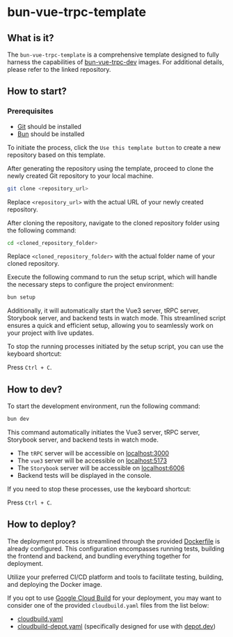 # bun-vue-trpc-template

## What is it?

The `bun-vue-trpc-template` is a comprehensive template designed to fully harness the capabilities of [bun-vue-trpc-dev](https://github.com/Fairy-io/bun-vue-trpc-dev) images. For additional details, please refer to the linked repository.

## How to start?

### Prerequisites

-   [Git](https://git-scm.com) should be installed
-   [Bun](https://bun.sh) should be installed

To initiate the process, click the `Use this template button` to create a new repository based on this template.

After generating the repository using the template, proceed to clone the newly created Git repository to your local machine.

```bash
git clone <repository_url>
```

Replace `<repository_url>` with the actual URL of your newly created repository.

After cloning the repository, navigate to the cloned repository folder using the following command:

```bash
cd <cloned_repository_folder>
```

Replace `<cloned_repository_folder>` with the actual folder name of your cloned repository.

Execute the following command to run the setup script, which will handle the necessary steps to configure the project environment:

```bash
bun setup
```

Additionally, it will automatically start the Vue3 server, tRPC server, Storybook server, and backend tests in watch mode. This streamlined script ensures a quick and efficient setup, allowing you to seamlessly work on your project with live updates.

To stop the running processes initiated by the setup script, you can use the keyboard shortcut:

Press `Ctrl + C`.

## How to dev?

To start the development environment, run the following command:

```bash
bun dev
```

This command automatically initiates the Vue3 server, tRPC server, Storybook server, and backend tests in watch mode.

-   The `tRPC` server will be accessible on [localhost:3000](http://localhost:3000)
-   The `vue3` server will be accessible on [localhost:5173](http://localhost:5173)
-   The `Storybook` server will be accessible on [localhost:6006](http://localhost:6006)
-   Backend tests will be displayed in the console.

If you need to stop these processes, use the keyboard shortcut:

Press `Ctrl + C`.

## How to deploy?

The deployment process is streamlined through the provided [Dockerfile](./Dockerfile) is already configured. This configuration encompasses running tests, building the frontend and backend, and bundling everything together for deployment.

Utilize your preferred CI/CD platform and tools to facilitate testing, building, and deploying the Docker image.

If you opt to use [Google Cloud Build](https://cloud.google.com/build) for your deployment, you may want to consider one of the provided `cloudbuild.yaml` files from the list below:

-   [cloudbuild.yaml](./cloudbuild.yaml)
-   [cloudbuild-depot.yaml](./cloudbuild-depot.yaml) (specifically designed for use with [depot.dev](https://depot.dev))
